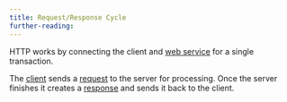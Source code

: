 ```yaml
---
title: Request/Response Cycle
further-reading:
---
```

HTTP works by connecting the client and [web service](/web-service-or-web-api) for a single transaction.

The [client](/client-server-model) sends a [request](/request) to the server for processing. Once the server finishes it creates a [response](/response) and sends it back to the client.
